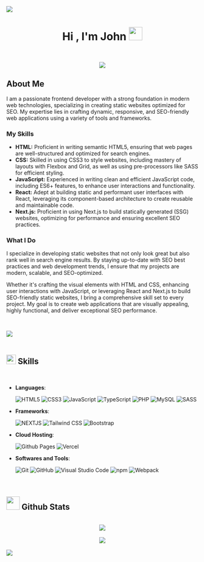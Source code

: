 ![](https://komarev.com/ghpvc/?username=johnlomat)

<h1 align="center"><b>Hi , I'm John </b><img src="https://media.giphy.com/media/hvRJCLFzcasrR4ia7z/giphy.gif" width="35"></h1>
<!--  -->
<br>

<p align="center">
  <a href="https://github.com/DenverCoder1/readme-typing-svg"><img src="https://readme-typing-svg.herokuapp.com?font=Time+New+Roman&color=cyan&size=25&center=true&vCenter=true&width=600&height=100&lines=Web+Developer;WordPress+Developer;Frontend+Developer;Constant+Learning;"></a>
</p>


## About Me

I am a passionate frontend developer with a strong foundation in modern web technologies, specializing in creating static websites optimized for SEO. My expertise lies in crafting dynamic, responsive, and SEO-friendly web applications using a variety of tools and frameworks.

### My Skills

- **HTML:** Proficient in writing semantic HTML5, ensuring that web pages are well-structured and optimized for search engines.
- **CSS:** Skilled in using CSS3 to style websites, including mastery of layouts with Flexbox and Grid, as well as using pre-processors like SASS for efficient styling.
- **JavaScript:** Experienced in writing clean and efficient JavaScript code, including ES6+ features, to enhance user interactions and functionality.
- **React:** Adept at building static and performant user interfaces with React, leveraging its component-based architecture to create reusable and maintainable code.
- **Next.js:** Proficient in using Next.js to build statically generated (SSG) websites, optimizing for performance and ensuring excellent SEO practices.

### What I Do

I specialize in developing static websites that not only look great but also rank well in search engine results. By staying up-to-date with SEO best practices and web development trends, I ensure that my projects are modern, scalable, and SEO-optimized.

Whether it's crafting the visual elements with HTML and CSS, enhancing user interactions with JavaScript, or leveraging React and Next.js to build SEO-friendly static websites, I bring a comprehensive skill set to every project. My goal is to create web applications that are visually appealing, highly functional, and deliver exceptional SEO performance.



<br>

<img src="https://user-images.githubusercontent.com/73097560/115834477-dbab4500-a447-11eb-908a-139a6edaec5c.gif"><br><br>

## <img src="https://media2.giphy.com/media/QssGEmpkyEOhBCb7e1/giphy.gif?cid=ecf05e47a0n3gi1bfqntqmob8g9aid1oyj2wr3ds3mg700bl&rid=giphy.gif" width ="25"><b> Skills</b>
<br>

<p align="center">

- **Languages**:
    
  ![HTML5](https://img.shields.io/badge/HTML5%20-%23E34F26.svg?style=for-the-badge&logo=html5&logoColor=white)
  ![CSS3](https://img.shields.io/badge/CSS%20-%231572B6.svg?style=for-the-badge&logo=css3&logoColor=white)
  ![JavaScript](https://img.shields.io/badge/JavaScript%20-%23F7DF1E.svg?style=for-the-badge&logo=javascript&logoColor=black)
  ![TypeScript](https://img.shields.io/badge/Typescript-3178C6?style=for-the-badge&logo=typescript&logoColor=white)
  ![PHP](https://img.shields.io/badge/PHP-7A86B8?style=for-the-badge&logo=php&logoColor=white)
  ![MySQL](https://img.shields.io/badge/MySQL-4479A1?style=for-the-badge&logo=mysql&logoColor=white)
  ![SASS](https://img.shields.io/badge/SASS-CC6699?style=for-the-badge&logo=sass&logoColor=white)

 
    
- **Frameworks**:

  ![NEXTJS](https://img.shields.io/badge/Next.js-222222?style=for-the-badge&logo=next.js&logoColor=white)
  ![Tailwind CSS](https://img.shields.io/badge/Tailwind_CSS-38B2AC?style=for-the-badge&logo=tailwind-css&logoColor=white)
  ![Bootstrap](https://img.shields.io/badge/Bootstrap-563D7C?style=for-the-badge&logo=bootstrap&logoColor=white)
  


- **Cloud Hosting**:

  ![Github Pages](https://img.shields.io/badge/GitHub%20Pages-222222.svg?style=for-the-badge&logo=GitHub-Pages&logoColor=white)
  ![Vercel](https://img.shields.io/badge/Vercel-222222?style=for-the-badge&logo=vercel&logoColor=white)
    


- **Softwares and Tools**:


  ![Git](https://img.shields.io/badge/git-%23F05033.svg?style=for-the-badge&logo=git&logoColor=white)
  ![GitHub](https://img.shields.io/badge/github-%23222222.svg?style=for-the-badge&logo=github&logoColor=white)
  ![Visual Studio Code](https://img.shields.io/badge/Visual%20Studio%20Code-0078d7.svg?style=for-the-badge&logo=visual-studio-code&logoColor=white)
  ![npm](https://img.shields.io/badge/npm-CB3837?style=for-the-badge&logo=npm&logoColor=white)
  ![Webpack](https://img.shields.io/badge/Webpack-8DD6F9?style=for-the-badge&logo=webpack&logoColor=black)
   

</p>

<br>


## <img src="https://media.giphy.com/media/iY8CRBdQXODJSCERIr/giphy.gif" width="35"><b> Github Stats </b>
<br>

<div align="center">

<picture>
  <source
    srcset="https://github-readme-stats.vercel.app/api?username=johnlomat&show_icons=true&theme=dark"
    media="(prefers-color-scheme: dark)"
  />
  <source
    srcset="https://github-readme-stats.vercel.app/api?username=johnlomat&show_icons=true"
    media="(prefers-color-scheme: light), (prefers-color-scheme: no-preference)"
  />
  <img src="https://github-readme-stats.vercel.app/api?username=johnlomat&show_icons=true" />
	
</picture>

</div>

<br>

<div align="center">

<picture>
  <source
    srcset="https://github-readme-stats.vercel.app/api/top-langs/?username=johnlomat&show_icons=true&theme=dark"
    media="(prefers-color-scheme: dark)"
  />
  <source
    srcset="https://github-readme-stats.vercel.app/api/top-langs/?username=johnlomat&show_icons=true"
    media="(prefers-color-scheme: light), (prefers-color-scheme: no-preference)"
  />
  <img src="https://github-readme-stats.vercel.app/api/top-langs/?username=johnlomat&show_icons=true" />
	
</picture>

</div>
	
</ul>
</div>

<br>
<img src="https://user-images.githubusercontent.com/73097560/115834477-dbab4500-a447-11eb-908a-139a6edaec5c.gif">
